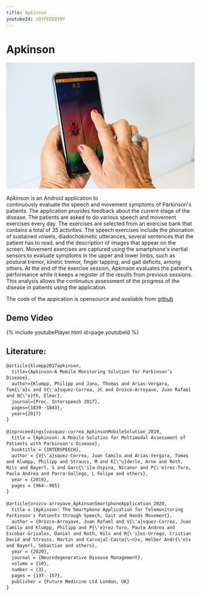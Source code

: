 ```yaml
---
title: Apkinson
youtubeId: zOYFEEEQfBY
---
```


# Apkinson
![Apkinson](/res/apkinson_title.jpg)

Apkinson is an Android application to  
continuously evaluate the speech and movement symptoms of Parkinson's patients. 
The application provides feedback about the current stage of the disease. 
The patients are asked to do various speech and movement exercises every day. 
The exercises are selected from an exercise bank that contains a total of 35 activities. 
The speech exercises include the phonation of sustained vowels, diadochokinetic utterances, several sentences that the patient has to read, and the description of images that appear on the screen. 
Movement exercises are captured using the smartphone's inertial sensors to evaluate symptoms in the upper and lower limbs, such as postural tremor, kinetic tremor, finger tapping, and gait deficits, among others.
At the end of the exercise session, Apkinson evaluates the patient's performance while it keeps a register of the results from previous sessions. 
This analysis allows the continuous assessment of the progress of the disease in patients using the application. 

The code of the appication is opensource and available from [github](https://github.com/SAGI-FAU/SMA2)

## Demo Video

{% include youtubePlayer.html id=page.youtubeId %}

## Literature:
```
@article{klumpp2017apkinson,
  title={Apkinson—A Mobile Monitoring Solution for Parkinson’s Disease},
  author={Klumpp, Philipp and Janu, Thomas and Arias-Vergara, Tom{\'a}s and V{\'a}squez-Correa, JC and Orozco-Arroyave, Juan Rafael and N{\"o}th, Elmar},
  journal={Proc. Interspeech 2017},
  pages={1839--1843},
  year={2017}
}

@inproceedings{vasquez-correa_ApkinsonMobileSolution_2019,
  title = {Apkinson: A Mobile Solution for Multimodal Assessment of Patients with Parkinson's Disease},
  booktitle = {INTERSPEECH},
  author = {V{\'a}squez-Correa, Juan Camilo and Arias-Vergara, Tomas and Klumpp, Philipp and Strauss, M and K{\"u}derle, Arne and Roth, Nils and Bayerl, S and Garc{\'i}a-Ospina, Nicanor and P{\'e}rez-Toro, Paula Andrea and Parra-Gallego, L Felipe and others},
  year = {2019},
  pages = {964--965}
}

@article{orozco-arroyave_ApkinsonSmartphoneApplication_2020,
  title = {Apkinson: The Smartphone Application for Telemonitoring Parkinson's Patients through Speech, Gait and Hands Movement},
  author = {Orozco-Arroyave, Juan Rafael and V{\'a}squez-Correa, Juan Camilo and Klumpp, Philipp and P{\'e}rez-Toro, Paula Andrea and Escobar-Grisales, Daniel and Roth, Nils and R{\'i}os-Urrego, Cristian David and Strauss, Martin and Carvajal-Casta{\~n}o, Helber Andr{\'e}s and Bayerl, Sebastian and others},
  year = {2020},
  journal = {Neurodegenerative Disease Management},
  volume = {10},
  number = {3},
  pages = {137--157},
  publisher = {Future Medicine Ltd London, UK}
}

```
